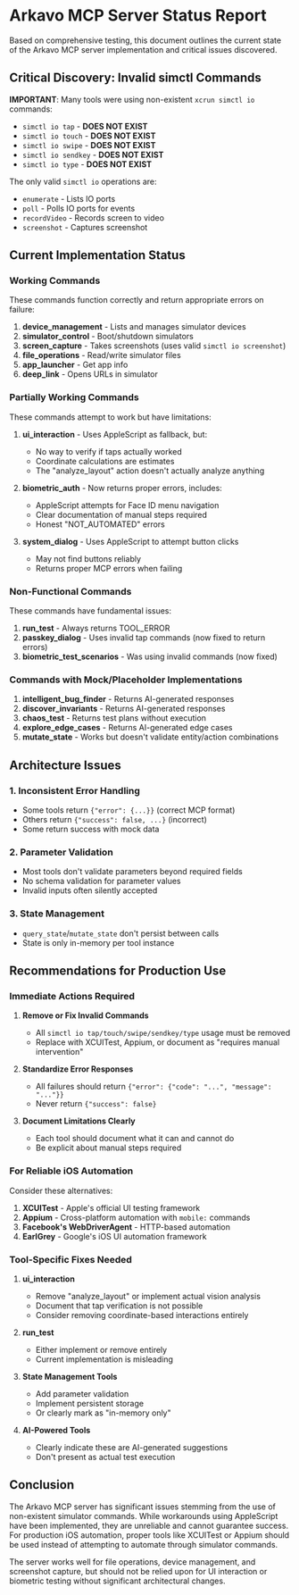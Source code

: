 # Arkavo MCP Server Status Report

Based on comprehensive testing, this document outlines the current state of the Arkavo MCP server implementation and critical issues discovered.

## Critical Discovery: Invalid simctl Commands

**IMPORTANT**: Many tools were using non-existent `xcrun simctl io` commands:
- `simctl io tap` - **DOES NOT EXIST**
- `simctl io touch` - **DOES NOT EXIST**
- `simctl io swipe` - **DOES NOT EXIST**
- `simctl io sendkey` - **DOES NOT EXIST**
- `simctl io type` - **DOES NOT EXIST**

The only valid `simctl io` operations are:
- `enumerate` - Lists IO ports
- `poll` - Polls IO ports for events
- `recordVideo` - Records screen to video
- `screenshot` - Captures screenshot

## Current Implementation Status

### Working Commands
These commands function correctly and return appropriate errors on failure:

1. **device_management** - Lists and manages simulator devices
2. **simulator_control** - Boot/shutdown simulators
3. **screen_capture** - Takes screenshots (uses valid `simctl io screenshot`)
4. **file_operations** - Read/write simulator files
5. **app_launcher** - Get app info
6. **deep_link** - Opens URLs in simulator

### Partially Working Commands
These commands attempt to work but have limitations:

1. **ui_interaction** - Uses AppleScript as fallback, but:
   - No way to verify if taps actually worked
   - Coordinate calculations are estimates
   - The "analyze_layout" action doesn't actually analyze anything

2. **biometric_auth** - Now returns proper errors, includes:
   - AppleScript attempts for Face ID menu navigation
   - Clear documentation of manual steps required
   - Honest "NOT_AUTOMATED" errors

3. **system_dialog** - Uses AppleScript to attempt button clicks
   - May not find buttons reliably
   - Returns proper MCP errors when failing

### Non-Functional Commands
These commands have fundamental issues:

1. **run_test** - Always returns TOOL_ERROR
2. **passkey_dialog** - Uses invalid tap commands (now fixed to return errors)
3. **biometric_test_scenarios** - Was using invalid commands (now fixed)

### Commands with Mock/Placeholder Implementations

1. **intelligent_bug_finder** - Returns AI-generated responses
2. **discover_invariants** - Returns AI-generated responses  
3. **chaos_test** - Returns test plans without execution
4. **explore_edge_cases** - Returns AI-generated edge cases
5. **mutate_state** - Works but doesn't validate entity/action combinations

## Architecture Issues

### 1. Inconsistent Error Handling
- Some tools return `{"error": {...}}` (correct MCP format)
- Others return `{"success": false, ...}` (incorrect)
- Some return success with mock data

### 2. Parameter Validation
- Most tools don't validate parameters beyond required fields
- No schema validation for parameter values
- Invalid inputs often silently accepted

### 3. State Management
- `query_state`/`mutate_state` don't persist between calls
- State is only in-memory per tool instance

## Recommendations for Production Use

### Immediate Actions Required

1. **Remove or Fix Invalid Commands**
   - All `simctl io tap/touch/swipe/sendkey/type` usage must be removed
   - Replace with XCUITest, Appium, or document as "requires manual intervention"

2. **Standardize Error Responses**
   - All failures should return `{"error": {"code": "...", "message": "..."}}`
   - Never return `{"success": false}`

3. **Document Limitations Clearly**
   - Each tool should document what it can and cannot do
   - Be explicit about manual steps required

### For Reliable iOS Automation

Consider these alternatives:
1. **XCUITest** - Apple's official UI testing framework
2. **Appium** - Cross-platform automation with `mobile:` commands
3. **Facebook's WebDriverAgent** - HTTP-based automation
4. **EarlGrey** - Google's iOS UI automation framework

### Tool-Specific Fixes Needed

1. **ui_interaction**
   - Remove "analyze_layout" or implement actual vision analysis
   - Document that tap verification is not possible
   - Consider removing coordinate-based interactions entirely

2. **run_test**
   - Either implement or remove entirely
   - Current implementation is misleading

3. **State Management Tools**
   - Add parameter validation
   - Implement persistent storage
   - Or clearly mark as "in-memory only"

4. **AI-Powered Tools**
   - Clearly indicate these are AI-generated suggestions
   - Don't present as actual test execution

## Conclusion

The Arkavo MCP server has significant issues stemming from the use of non-existent simulator commands. While workarounds using AppleScript have been implemented, they are unreliable and cannot guarantee success. For production iOS automation, proper tools like XCUITest or Appium should be used instead of attempting to automate through simulator commands.

The server works well for file operations, device management, and screenshot capture, but should not be relied upon for UI interaction or biometric testing without significant architectural changes.